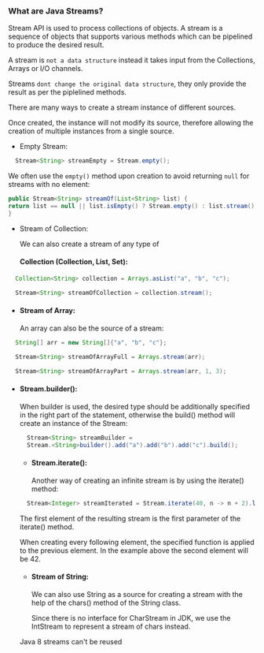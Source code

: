 ### What are Java Streams?

Stream API is used to process collections of objects.
A stream is a sequence of objects that supports various methods which can be pipelined to produce the desired result.

A stream is `not a data structure` instead it takes input from the Collections, Arrays or I/O channels.

Streams `dont change the original data structure`, they only provide the result
as per the piplelined methods.

There are many ways to create a stream instance of different sources.

Once created, the instance will not modify its source, therefore allowing the creation of multiple instances from a single source.

- Empty Stream:

```java
  Stream<String> streamEmpty = Stream.empty();
```

We often use the `empty()` method upon creation to avoid returning `null` for streams with no element:

```java
public Stream<String> streamOf(List<String> list) {
return list == null || list.isEmpty() ? Stream.empty() : list.stream();
}
```

- Stream of Collection:

  We can also create a stream of any type of

  #### Collection (Collection, List, Set):

```java
  Collection<String> collection = Arrays.asList("a", "b", "c");

  Stream<String> streamOfCollection = collection.stream();
```

- #### Stream of Array:
  An array can also be the source of a stream:

```java
  String[] arr = new String[]{"a", "b", "c"};

  Stream<String> streamOfArrayFull = Arrays.stream(arr);

  Stream<String> streamOfArrayPart = Arrays.stream(arr, 1, 3);
```

- #### Stream.builder():

  When builder is used, the desired type should be additionally specified in the right part of the statement,
  otherwise the build() method will create an instance of the Stream<Object>:

```java
  Stream<String> streamBuilder =
  Stream.<String>builder().add("a").add("b").add("c").build();
```

- #### Stream.iterate():

  Another way of creating an infinite stream is by using the iterate() method:

```java
  Stream<Integer> streamIterated = Stream.iterate(40, n -> n + 2).limit(20);

```

The first element of the resulting stream is the first parameter of the iterate() method.

When creating every following element, the specified function is applied to the previous element. In the example above the second element will be 42.

- #### Stream of String:

  We can also use String as a source for creating a stream with the help of the chars() method of the String class.

  Since there is no interface for CharStream in JDK, we use the IntStream to represent a stream of chars instead.

Java 8 streams can't be reused
